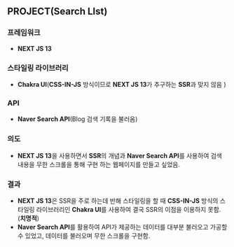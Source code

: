 ## PROJECT(Search LIst)

### 프레임워크
- **NEXT JS 13**

### 스타일링 라이브러리
- **Chakra UI**(**CSS-IN-JS** 방식이므로 **NEXT JS 13**가 추구하는 **SSR**과 맞지 않음 )

### API
- **Naver Search API**(Blog 검색 기록을 불러옴)

### 의도
- **NEXT JS 13**을 사용하면서 **SSR**의 개념과 **Naver Search API**를 사용하여 검색 내용을 무한 스크롤을 통해 구현 하는 웹페이지를 만들고 싶었음.

### 결과
- **NEXT JS 13**은 SSR을 주로 하는데 반해 스타일링을 할 때 **CSS-IN-JS** 방식의 스타일링 라이브러리인 **Chakra UI**를 사용하여 결국 SSR의 이점을 이용하지 못함. (**치명적**)
- **Naver Search API**를 활용하여 API가 제공하는 데이터를 대부분 불러오고 가공할 수 있었고, 데이터를 불러오며 무한 스크롤을 구현함.
